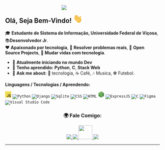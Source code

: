 
<img align='right' width=320 src="https://user-images.githubusercontent.com/38081852/87235907-17dd4f80-c3b8-11ea-9480-e6d28dcab2b0.png">

## Olá, Seja Bem-Vindo! <img src="https://raw.githubusercontent.com/ABSphreak/ABSphreak/master/gifs/Hi.gif" width="30px"> 

🎓 **Estudante de Sistema de Informação, Universidade Federal de Viçosa**,📚**Desenvolvedor Jr**.<br>❤️ **Apaixonado por tecnologia**, 🤝 **Resolver problemas reais**, 🚧 **Open Source Projects**, :round_pushpin: **Mudar vidas com tecnologia**.
  
  - 🔭 **Atualmente iniciando no mundo Dev**
  - 🌱 **Tenho aprendido:** **Python**, **C**, **Stack Web**
  - 💬 **Ask me about:** 🔋 tecnologia, ☕ Café, 🎶 Musica, :soccer: Futebol.

**Linguagens / Tecnologias / Aprendendo:**

<code><img alt="JavaScript" title="JavScript" height="20" src="https://raw.githubusercontent.com/github/explore/80688e429a7d4ef2fca1e82350fe8e3517d3494d/topics/javascript/javascript.png"></code>
<code><img alt="Python" title="Python" height="30" src="https://user-images.githubusercontent.com/64699971/89713016-15e0bf00-d96b-11ea-8a6f-65a30aa79597.jpg"></code>
<code><img alt="Django" title="Django" height="20" src="https://user-images.githubusercontent.com/64699971/89713032-46285d80-d96b-11ea-9ef0-7e3c9f8513aa.jpg"></code>
  <code><img alt="Sqlite" title="Sqlite" height="20" src="https://user-images.githubusercontent.com/64699971/89713033-488ab780-d96b-11ea-8c00-236d5959cc99.jpg"></code>
<code><img alt="CSS" title="CSS" height="24" src="https://user-images.githubusercontent.com/38081852/87240029-0f067100-c3ec-11ea-8075-74e821ece9c0.png"></code>
<code><img alt="HTML" title="HTML" height="24" src="https://user-images.githubusercontent.com/38081852/87240030-0f9f0780-c3ec-11ea-8370-829ea755b6e9.png"></code>
<code><img alt="NodeJS" title="NodeJS" height="20" src="https://raw.githubusercontent.com/github/explore/80688e429a7d4ef2fca1e82350fe8e3517d3494d/topics/nodejs/nodejs.png"></code>
<code><img alt="ExpressJS" title="ExpressJS" height="20" src="https://user-images.githubusercontent.com/38081852/87337501-eaa8b280-c519-11ea-8cdb-1af554f15374.png"></code>
<code><img alt="C" title="C" height="23" src="https://user-images.githubusercontent.com/38081852/87239904-ab2f7880-c3ea-11ea-8ec9-ed6d29129685.png"></code>
<code><img alt="Figma" title="Figma" height="25" src="https://user-images.githubusercontent.com/38081852/87336309-03b06400-c518-11ea-9981-8b0b7c9d5ca8.png"></code>
<code><img alt="Visual Studio Code" title="Visual Studio Code" height="25" src="https://user-images.githubusercontent.com/38081852/87336793-cbf5ec00-c518-11ea-960c-d6ff6aa1b177.png"></code>

<div align=center>

### 🌍 **Fale Comigo:**

<a href="https://www.linkedin.com/in/victor-alves-de-oliveira-089a991a8/" target="_blank">
<img width=45 src="https://user-images.githubusercontent.com/38081852/86829801-3b786100-c06b-11ea-81de-7c1023d6214a.png">
</a>

<a href="https://www.instagram.com/victoralves_08/" target="_blank">
<img width=45 src="https://user-images.githubusercontent.com/38081852/86829800-3adfca80-c06b-11ea-866a-4b6e716f7ed0.png">
</a>


<a href="victoralvees17@gmail.com" target="_blank">
<img width=45 height=45 src="https://user-images.githubusercontent.com/38081852/86829797-39ae9d80-c06b-11ea-9b5e-c9ade9446951.png">
</a>

<a href="https://api.whatsapp.com/send?phone=+55311962443245" target="_blank">
<img width=50 src="https://user-images.githubusercontent.com/38081852/86829802-3b786100-c06b-11ea-9290-94a373b50d6f.png">
</a>

</div>

---
